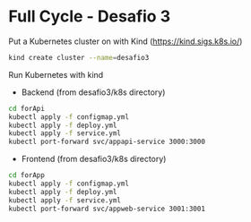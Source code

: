 # Full Cycle - Desafio 3

Put a Kubernetes cluster on with Kind (https://kind.sigs.k8s.io/)
```sh
kind create cluster --name=desafio3
```

Run Kubernetes with kind
- Backend (from desafio3/k8s directory)
```sh
cd forApi
kubectl apply -f configmap.yml
kubectl apply -f deploy.yml
kubectl apply -f service.yml
kubectl port-forward svc/appapi-service 3000:3000
```
- Frontend (from desafio3/k8s directory)
```sh
cd forApp
kubectl apply -f configmap.yml
kubectl apply -f deploy.yml
kubectl apply -f service.yml
kubectl port-forward svc/appweb-service 3001:3001
